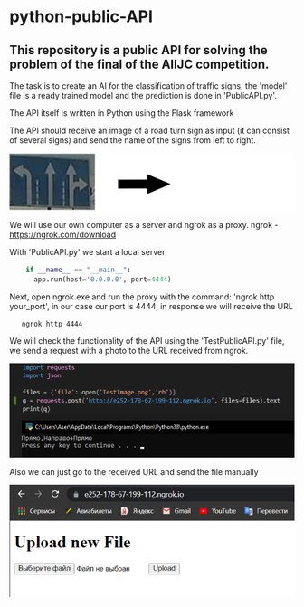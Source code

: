 # python-public-API
## This repository is a public API for solving the problem of the final of the AIIJC competition.
The task is to create an AI for the classification of traffic signs, the 'model' file is a ready trained model and the prediction is done in 'PublicAPI.py'.

The API itself is written in Python using the Flask framework

The API should receive an image of a road turn sign as input (it can consist of several signs) and send the name of the signs from left to right.

![alt text](https://github.com/LevProg/python-public-API/blob/main/post-get.png?raw=true)

We will use our own computer as a server and ngrok as a proxy.
ngrok - https://ngrok.com/download

With 'PublicAPI.py' we start a local server

```python
    if __name__ == "__main__":
      app.run(host='0.0.0.0', port=4444)
```


Next, open ngrok.exe and run the proxy with the command: 'ngrok http your_port', in our case our port is 4444, in response we will receive the URL


```ngrok
   ngrok http 4444
```


We will check the functionality of the API using the 'TestPublicAPI.py' file, we send a request with a photo to the URL received from ngrok.

![alt text](https://github.com/LevProg/python-public-API/blob/main/request.png?raw=true)

Also we can just go to the received URL and send the file manually

![alt text](https://github.com/LevProg/python-public-API/blob/main/site.png?raw=true)

